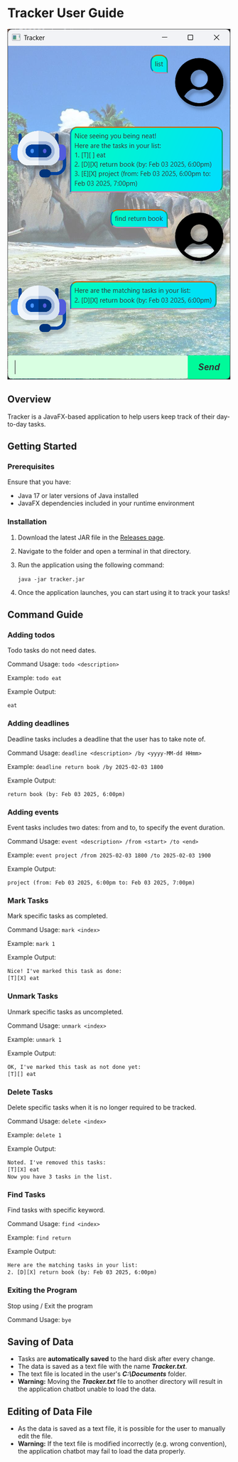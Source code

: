 # Tracker User Guide

![Ui.png](Ui.png)

## Overview
Tracker is a JavaFX-based application to help users keep track of their day-to-day tasks. 

## Getting Started

### Prerequisites
Ensure that you have: 
* Java 17 or later versions of Java installed
* JavaFX dependencies included in your runtime environment

### Installation
1. Download the latest JAR file in the [Releases page](https://github.com/Xavierlhm/ip/releases).
2. Navigate to the folder and open a terminal in that directory.
3. Run the application using the following command:
   
   `java -jar tracker.jar`
4. Once the application launches, you can start using it to track your tasks!

## Command Guide

### Adding todos

Todo tasks do not need dates.

Command Usage: `todo <description>`

Example: `todo eat`

Example Output:
```
eat
```

### Adding deadlines

Deadline tasks includes a deadline that the user has to take note of.

Command Usage: `deadline <description> /by <yyyy-MM-dd HHmm>`

Example: `deadline return book /by 2025-02-03 1800`

Example Output:
```
return book (by: Feb 03 2025, 6:00pm)
```

### Adding events

Event tasks includes two dates: from and to, to specify the event duration.

Command Usage: `event <description> /from <start> /to <end>`

Example: `event project /from 2025-02-03 1800 /to 2025-02-03 1900`

Example Output:
```
project (from: Feb 03 2025, 6:00pm to: Feb 03 2025, 7:00pm)
```

### Mark Tasks

Mark specific tasks as completed.

Command Usage: `mark <index>`

Example: `mark 1`

Example Output:
```
Nice! I've marked this task as done:
[T][X] eat
```

### Unmark Tasks

Unmark specific tasks as uncompleted.

Command Usage: `unmark <index>`

Example: `unmark 1`

Example Output:
```
OK, I've marked this task as not done yet:
[T][] eat
```

### Delete Tasks

Delete specific tasks when it is no longer required to be tracked.

Command Usage: `delete <index>`

Example: `delete 1`

Example Output:
```
Noted. I've removed this tasks:
[T][X] eat
Now you have 3 tasks in the list.
```

### Find Tasks

Find tasks with specific keyword.

Command Usage: `find <index>`

Example: `find return`

Example Output:
```
Here are the matching tasks in your list:
2. [D][X] return book (by: Feb 03 2025, 6:00pm)
```

### Exiting the Program

Stop using / Exit the program

Command Usage: `bye`

## Saving of Data
* Tasks are **automatically saved** to the hard disk after every change.
* The data is saved as a text file with the name **_Tracker.txt_**.
* The text file is located in the user's **_C:\Documents_** folder.
* **Warning:** Moving the **_Tracker.txt_** file to another directory will result in the application chatbot unable to load the data.

## Editing of Data File
* As the data is saved as a text file, it is possible for the user to manually edit the file.
* **Warning:** If the text file is modified incorrectly (e.g. wrong convention), the application chatbot may fail to load the data properly. 
